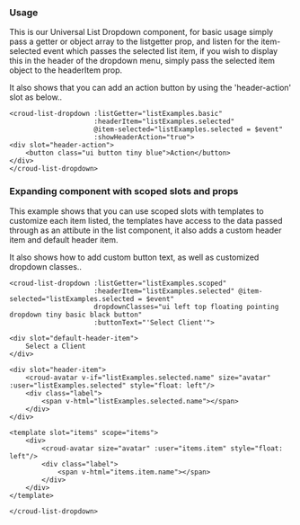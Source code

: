 ### Usage
This is our Universal List Dropdown component, for basic usage simply pass a getter or object array to the listgetter prop, and listen for the item-selected event which passes the selected list item, if you wish to display this in the header of the dropdown menu, simply pass the selected item object to the headerItem prop. 

It also shows that you can add an action button by using the 'header-action' slot as below..
    
    <croud-list-dropdown :listGetter="listExamples.basic" 
                         :headerItem="listExamples.selected" 
                         @item-selected="listExamples.selected = $event"
                         :showHeaderAction="true">
    <div slot="header-action">
        <button class="ui button tiny blue">Action</button>
    </div>
    </croud-list-dropdown>

### Expanding component with scoped slots and props
This example shows that you can use scoped slots with templates to customize each item listed, the templates have access to the data passed through as an attibute in the list component, it also adds a custom header item and default header item.

It also shows how to add custom button text, as well as customized dropdown classes..

    <croud-list-dropdown :listGetter="listExamples.scoped" 
                         :headerItem="listExamples.selected" @item-selected="listExamples.selected = $event"
                         dropdownClasses="ui left top floating pointing dropdown tiny basic black button"
                         :buttonText="'Select Client'">

    <div slot="default-header-item">
        Select a Client
    </div>

    <div slot="header-item">
        <croud-avatar v-if="listExamples.selected.name" size="avatar" :user="listExamples.selected" style="float: left"/>
        <div class="label">
            <span v-html="listExamples.selected.name"></span>
        </div>
    </div>
        
    <template slot="items" scope="items">
        <div>
            <croud-avatar size="avatar" :user="items.item" style="float: left"/>
            <div class="label">
                <span v-html="items.item.name"></span>
            </div>
        </div>
    </template>
    
    </croud-list-dropdown>
